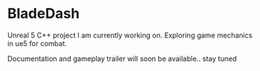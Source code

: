 # BladeDash

Unreal 5 C++ project I am currently working on.
Exploring game mechanics in ue5 for combat.
  
Documentation and gameplay trailer will soon be available.. stay tuned
